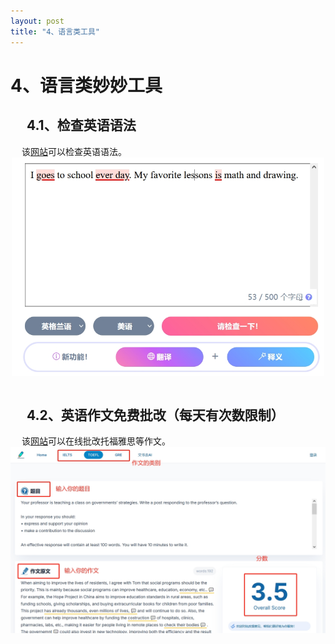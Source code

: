 ```yaml
---
layout: post
title: "4、语言类工具"
---
```


# 4、语言类妙妙工具

## &emsp; 4.1、检查英语语法 <br> 
&emsp; 该[网站](https://textgears.com/zh/check-grammar-online)可以检查英语语法。
<br> <img src='/images/skills/Useful Tools/4、语言类/4.1、语法检测.png' width="500" style="display: block; margin: 0 auto;"> <br>

## &emsp; 4.2、英语作文免费批改（每天有次数限制） <br> 
&emsp; 该[网站](https://www.essay.art/toefl)可以在线批改托福雅思等作文。
<br> <img src='/images/skills/Useful Tools/4、语言类/4.2、作文评分.png' width="1000" style="display: block; margin: 0 auto;"> <br>
